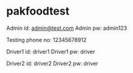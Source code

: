 # pakfoodtest

Admin id: admin@test.com
Admin pw: admin123

Testing phone no: 12345678912

Driver1 id: driver1
Driver1 pw: driver

Driver2 id: driver2
Driver2 pw: driver
